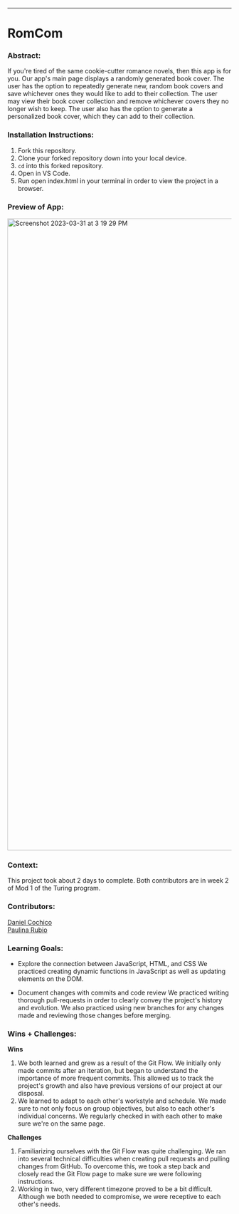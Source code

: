 ______________________________________________________  

# RomCom  

### Abstract:
[//]: <> (Briefly describe what you built and its features. What problem is the app solving? How does this application solve that problem?)
If you're tired of the same cookie-cutter romance novels, then this app is for you. Our app's main page displays a randomly generated book cover. The user has the option to repeatedly generate new, random book covers and save whichever ones they would like to add to their collection. The user may view their book cover collection and remove whichever covers they no longer wish to keep. The user also has the option to generate a personalized book cover, which they can add to their collection.

### Installation Instructions:
[//]: <> (What steps does a person have to take to get your app cloned down and running?)
1. Fork this repository.
2. Clone your forked repository down into your local device.
3. `cd` into this forked repository.
4. Open in VS Code.
5. Run open index.html in your terminal in order to view the project in a browser.

### Preview of App:
[//]: <> (Provide ONE gif or screenshot of your application - choose the "coolest" piece of functionality to show off.)
<img width="1419" alt="Screenshot 2023-03-31 at 3 19 29 PM" src="https://user-images.githubusercontent.com/126428377/229243410-fbdbe69f-49c6-4b8b-8375-c7a3602ef414.png">

### Context:
[//]: <> (Give some context for the project here. How long did you have to work on it? How far into the Turing program are you?)
This project took about 2 days to complete. Both contributors are in week 2 of Mod 1 of the Turing program.

### Contributors:
[//]: <> (Who worked on this application? Link to their GitHubs.)
[Daniel Cochico](https://github.com/dcochico)<br>
[Paulina Rubio](https://github.com/paulina-isabel)

### Learning Goals:
[//]: <> (What were the learning goals of this project? What tech did you work with?)
- Explore the connection between JavaScript, HTML, and CSS
We practiced creating dynamic functions in JavaScript as well as updating elements on the DOM.

- Document changes with commits and code review
We practiced writing thorough pull-requests in order to clearly convey the project's history and evolution. We also practiced using new branches for any changes made and reviewing those changes before merging.

### Wins + Challenges:
[//]: <> (What are 2-3 wins you have from this project? What were some challenges you faced - and how did you get over them?)
**Wins**
1. We both learned and grew as a result of the Git Flow. We initially only made commits after an iteration, but began to understand the importance of more frequent commits. This allowed us to track the project's growth and also have previous versions of our project at our disposal.
2. We learned to adapt to each other's workstyle and schedule. We made sure to not only focus on group objectives, but also to each other's individual concerns. We regularly checked in with each other to make sure we're on the same page.

**Challenges**
1. Familiarizing ourselves with the Git Flow was quite challenging. We ran into several technical difficulties when creating pull requests and pulling changes from GitHub. To overcome this, we took a step back and closely read the Git Flow page to make sure we were following instructions.
2. Working in two, very different timezone proved to be a bit difficult. Although we both needed to compromise, we were receptive to each other's needs.